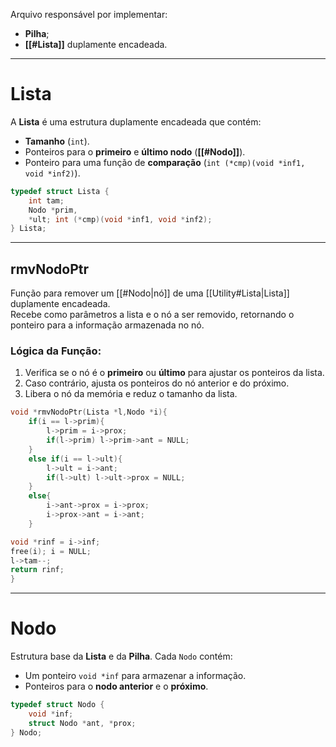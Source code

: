 Arquivo responsável por implementar:

- **Pilha**;
- **[[#Lista]]** duplamente encadeada.

---

# Lista

A **Lista** é uma estrutura duplamente encadeada que contém:

- **Tamanho** (`int`).
- Ponteiros para o **primeiro** e **último nodo** (**[[#Nodo]]**).
- Ponteiro para uma função de **comparação** (`int (*cmp)(void *inf1, void *inf2)`).

```C
typedef struct Lista {
	int tam; 
	Nodo *prim,
	*ult; int (*cmp)(void *inf1, void *inf2);
} Lista;
```
---

## **rmvNodoPtr**

Função para remover um [[#Nodo|nó]] de uma [[Utility#Lista|Lista]] duplamente encadeada.  
Recebe como parâmetros a lista e o nó a ser removido, retornando o ponteiro para a informação armazenada no nó.

### **Lógica da Função:**

1. Verifica se o nó é o **primeiro** ou **último** para ajustar os ponteiros da lista.
2. Caso contrário, ajusta os ponteiros do nó anterior e do próximo.
3. Libera o nó da memória e reduz o tamanho da lista.

```C
void *rmvNodoPtr(Lista *l,Nodo *i){
	if(i == l->prim){
		l->prim = i->prox;
		if(l->prim) l->prim->ant = NULL;
	}
	else if(i == l->ult){
		l->ult = i->ant;
		if(l->ult) l->ult->prox = NULL;
	}
	else{
		i->ant->prox = i->prox;
		i->prox->ant = i->ant;
	}

void *rinf = i->inf;
free(i); i = NULL;
l->tam--;
return rinf;
}
```
---
# Nodo

Estrutura base da **Lista** e da **Pilha**. Cada `Nodo` contém:

- Um ponteiro `void *inf` para armazenar a informação.
- Ponteiros para o **nodo anterior** e o **próximo**.

```C
typedef struct Nodo {
    void *inf;
    struct Nodo *ant, *prox;
} Nodo;
```